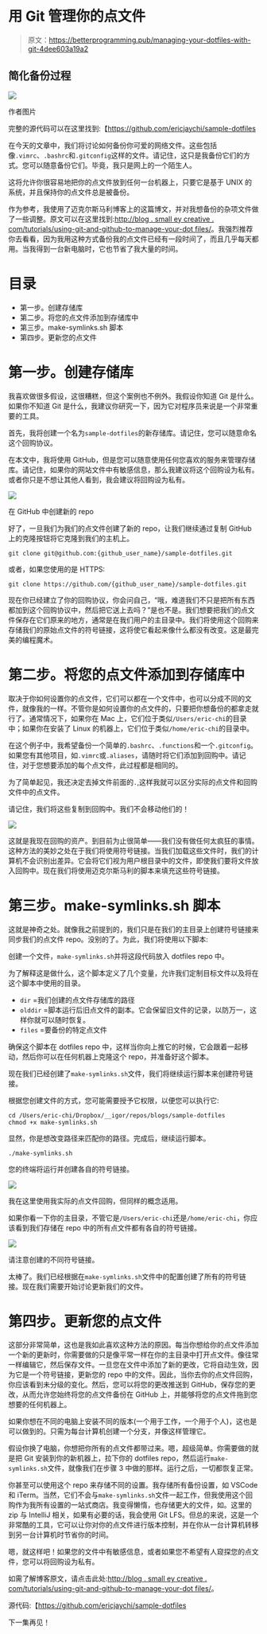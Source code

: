 # 用 Git 管理你的点文件

> 原文：<https://betterprogramming.pub/managing-your-dotfiles-with-git-4dee603a19a2>

## 简化备份过程

![](img/db0792f975a15e8aab07862822206aa6.png)

作者图片

完整的源代码可以在这里找到:【https://github.com/ericjaychi/sample-dotfiles 

在今天的文章中，我们将讨论如何备份你可爱的网络文件。这些包括像`.vimrc`、`.bashrc`和`.gitconfig`这样的文件。请记住，这只是我备份它们的方式。您可以随意备份它们。毕竟，我只是网上的一个陌生人。

这将允许你很容易地把你的点文件放到任何一台机器上，只要它是基于 UNIX 的系统，并且保持你的点文件总是被备份。

作为参考，我使用了迈克尔斯马利博客上的这篇博文，并对我想备份的杂项文件做了一些调整。原文可以在这里找到:[http://blog . small ey creative . com/tutorials/using-git-and-github-to-manage-your-dot files/](http://blog.smalleycreative.com/tutorials/using-git-and-github-to-manage-your-dotfiles/)。我强烈推荐你去看看，因为我用这种方式备份我的点文件已经有一段时间了，而且几乎每天都用。当我得到一台新电脑时，它也节省了我大量的时间。

# 目录

*   第一步。创建存储库
*   第二步。将您的点文件添加到存储库中
*   第三步。make-symlinks.sh 脚本
*   第四步。更新您的点文件

# 第一步。创建存储库

我喜欢做很多假设，这很糟糕，但这个案例也不例外。我假设你知道 Git 是什么。如果你不知道 Git 是什么，我建议你研究一下，因为它对程序员来说是一个非常重要的工具。

首先，我将创建一个名为`sample-dotfiles`的新存储库。请记住，您可以随意命名这个回购协议。

在本文中，我将使用 GitHub，但是您可以随意使用任何您喜欢的服务来管理存储库。请记住，如果你的网站文件中有敏感信息，那么我建议将这个回购设为私有。或者你只是不想让其他人看到，我会建议将回购设为私有。

![](img/c97fef1dfb57f224ad5eb15203e1f053.png)

在 GitHub 中创建新的 repo

好了，一旦我们为我们的点文件创建了新的 repo，让我们继续通过复制 GitHub 上的克隆按钮将它克隆到我们的主机上。

```
git clone git@github.com:{github_user_name}/sample-dotfiles.git
```

或者，如果您使用的是 HTTPS:

```
git clone https://github.com/{github_user_name}/sample-dotfiles.git
```

现在你已经建立了你的回购协议，你会问自己，“哦，难道我们不只是把所有东西都加到这个回购协议中，然后把它送上去吗？”是也不是。我们想要把我们的点文件保存在它们原来的地方，通常是在我们用户的主目录中。我们将使用这个回购来存储我们的原始点文件的符号链接，这将使它看起来像什么都没有改变。这是最完美的编程魔术。

# 第二步。将您的点文件添加到存储库中

取决于你如何设置你的点文件，它们可以都在一个文件中，也可以分成不同的文件，就像我的一样。不管你是如何设置你的点文件的，只要把你想备份的都拿走就行了。通常情况下，如果你在 Mac 上，它们位于类似`/Users/eric-chi`的目录中；如果你在安装了 Linux 的机器上，它们位于类似`/home/eric-chi`的目录中。

在这个例子中，我希望备份一个简单的`.bashrc`、`.functions`和一个`.gitconfig`。如果您有其他项目，如`.vimrc`或`.aliases`，请随时将它们添加到回购中。请记住，对于您想要添加的每个点文件，此过程都是相同的。

为了简单起见，我还决定去掉文件前面的`.`,这样我就可以区分实际的点文件和回购文件中的点文件。

请记住，我们将这些复制到回购中。我们不会移动他们的！

![](img/42f2a2022c182bd1e8ab084c2c9ee1af.png)

这就是我现在回购的资产。到目前为止很简单——我们没有做任何太疯狂的事情。这种方法的美妙之处在于我们将使用符号链接。当我们加载这些文件时，我们的计算机不会识别出差异。它会将它们视为用户根目录中的文件，即使我们要将文件放入回购中。现在我们将使用迈克尔斯马利的脚本来填充这些符号链接。

# 第三步。make-symlinks.sh 脚本

这就是神奇之处。就像我之前提到的，我们只是在我们的主目录上创建符号链接来同步我们的点文件 repo。没别的了。为此，我们将使用以下脚本:

创建一个文件，`make-symlinks.sh`并将这段代码放入 dotfiles repo 中。

为了解释这是做什么，这个脚本定义了几个变量，允许我们定制目标文件以及将在这个脚本中使用的目录。

*   `dir` =我们创建的点文件存储库的路径
*   `olddir` =脚本运行后旧点文件的副本。它会保留旧文件的记录，以防万一，这样你就可以随时恢复。
*   `files` =要备份的特定点文件

确保这个脚本在 dotfiles repo 中，这样当你向上推它的时候，它会跟着一起移动，然后你可以在任何机器上克隆这个 repo，并准备好这个脚本。

现在我们已经创建了`make-symlinks.sh`文件，我们将继续运行脚本来创建符号链接。

根据您创建文件的方式，您可能需要授予它权限，以便您可以执行它:

```
cd /Users/eric-chi/Dropbox/__igor/repos/blogs/sample-dotfiles
chmod +x make-symlinks.sh
```

显然，你是想改变路径来匹配你的路径。完成后，继续运行脚本。

```
./make-symlinks.sh
```

您的终端将运行并创建各自的符号链接。

![](img/65085f9e66bdb7c95ab4f42016dcbe32.png)

我在这里使用我实际的点文件回购，但同样的概念适用。

如果你看一下你的主目录，不管它是`/Users/eric-chi`还是`/home/eric-chi`，你应该看到我们存储在 repo 中的所有点文件都有各自的符号链接。

![](img/45210cdf7153e7b396823660a267152f.png)

请注意创建的不同符号链接。

太棒了。我们已经根据在`make-symlinks.sh`文件中的配置创建了所有的符号链接。现在我们需要开始讨论更新我们的文件。

# 第四步。更新您的点文件

这部分非常简单，这也是我如此喜欢这种方法的原因。每当你想给你的点文件添加一个新的更新时，你需要做的只是像平常一样在你的主目录中打开点文件。像往常一样编辑它，然后保存文件。一旦您在文件中添加了新的更改，它将自动生效，因为它是一个符号链接，更新您的 repo 中的文件。因此，当你去你的点文件回购，你应该看到未分级的变化。然后，您可以将您的更改推送到 GitHub，保存您的更改，从而允许您始终将您的点文件备份在 GitHub 上，并能够将您的点文件拖到您想要的任何机器上。

如果你想在不同的电脑上安装不同的版本(一个用于工作，一个用于个人)，这也是可以做到的。只需为每台计算机创建一个分支，并像这样管理它。

假设你换了电脑，你想把你所有的点文件都带过来。嗯，超级简单。你需要做的就是把 Git 安装到你的新机器上，拉下你的 dotfiles repo，然后运行`make-symlinks.sh`文件，就像我们在步骤 3 中做的那样。运行之后，一切都恢复正常。

你甚至可以使用这个 repo 来存储不同的设置。我存储所有备份设置，如 VSCode 和 iTerm。当然，它们不会与`make-symlinks.sh`文件一起工作，但我使用这个回购作为我所有设置的一站式商店。我变得懒惰，也存储更大的文件，如。这里的 zip 与 IntelliJ 相关，如果有必要的话，我会使用 Git LFS。但总的来说，这是一个非常酷的工具，它可以让你对你的点文件进行版本控制，并在你从一台计算机转移到另一台计算机时节省你的时间。

嗯，就这样吧！如果您的文件中有敏感信息，或者如果您不希望有人窥探您的点文件，您可以将回购设为私有。

如需了解博客原文，请点击此处:[http://blog . small ey creative . com/tutorials/using-git-and-github-to-manage-your-dot files/](http://blog.smalleycreative.com/tutorials/using-git-and-github-to-manage-your-dotfiles/)。

源代码:【https://github.com/ericjaychi/sample-dotfiles 

下一集再见！